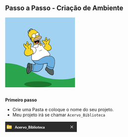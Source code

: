 ## Passo a Passo - Criação de Ambiente

![gif Home Simpson ](img/Homer_simpson.png)

##

**Primeiro passo**
- Crie uma Pasta e coloque o nome do seu projeto.
- Meu projeto irá se chamar ```Acervo_Biblioteca``` 

![pasta do projeto](img/Pasta%20do%20projeto.png)